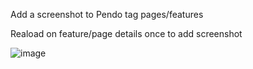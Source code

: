 Add a screenshot to Pendo tag pages/features

Reaload on feature/page details once to add screenshot


![image](https://daichi.box.com/shared/static/pczc7zez4j2dh0rype0akvrg2akz586h.png)
